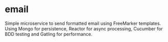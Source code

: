 # email
Simple microservice to send formatted email using FreeMarker templates. Using Mongo for persistence, Reactor for async processing, Cucumber for BDD testing and Gatling for performance.
